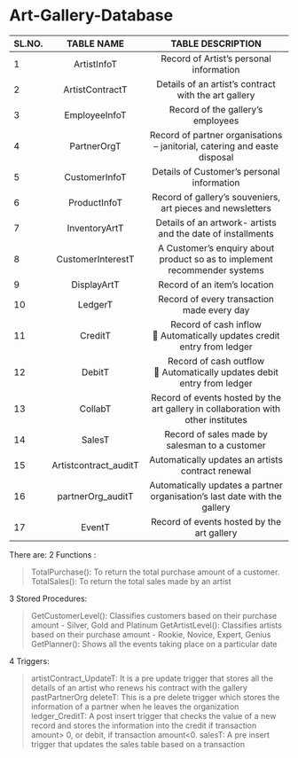 # Art-Gallery-Database 

| SL.NO. |	TABLE NAME	| TABLE DESCRIPTION |
| ------ |:------------:|:-----------------:|
|   1    | ArtistInfoT	| Record of Artist’s personal information |
|   2	   | ArtistContractT |	Details of an artist’s contract with the art gallery |
|   3    | EmployeeInfoT |	Record of the gallery’s employees |
|   4	   | PartnerOrgT	| Record of partner organisations – janitorial, catering and easte disposal |
|   5	   | CustomerInfoT |	Details of Customer’s personal information |
|   6    |	ProductInfoT |	Record of gallery’s souveniers, art pieces and newsletters |
|   7	   | InventoryArtT |	Details of an artwork- artists and the date of installments |
|   8	   | CustomerInterestT |	A Customer’s enquiry about product so as to implement recommender systems |
|   9	   | DisplayArtT |	Record of an item’s location |
|  10	   | LedgerT	| Record of every transaction made every day |
|  11	   | CreditT	| Record of cash inflow <br> 	Automatically updates credit entry from ledger </br> |
|  12	   | DebitT	| Record of cash outflow <br> 	Automatically updates debit entry from ledger </br> |
|  13    |	CollabT |	Record of events hosted by the art gallery in collaboration with other institutes |
|  14	   |  SalesT	| Record of sales made by salesman to a customer |
|  15	   | Artistcontract_auditT	| Automatically updates an artists contract renewal |
|  16	   | partnerOrg_auditT |	Automatically updates a partner organisation’s last date with the gallery |
|  17	   | EventT	| Record of events hosted by the art gallery |


There are: 
2 Functions : <br>
> TotalPurchase(): To return the total purchase amount of a customer.
> TotalSales(): To return the total sales made by an artist


3 Stored Procedures: 
> GetCustomerLevel(): Classifies customers based on their purchase amount - Silver, Gold and Platinum
> GetArtistLevel(): Classifies artists based on their purchase amount - Rookie, Novice, Expert, Genius
> GetPlanner(): Shows all the events taking place on a particular date

4 Triggers: 
> artistContract_UpdateT: It is a pre update trigger that stores all the details of an artist who renews his contract with the gallery
> pastPartnerOrg deleteT: This is a pre delete trigger which stores the information of a partner when he leaves the organization
> ledger_CreditT: A post insert trigger that checks the value of a new record and stores the information into the credit if transaction amount> 0, or debit, if transaction amount<0.
> salesT: A pre insert trigger that updates the sales table based on a transaction 

